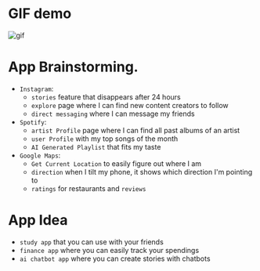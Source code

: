 # GIF demo
![gif](https://imgur.com/a/9VZjsBr.gif)

# App Brainstorming.

- `Instagram`:
    - `stories` feature that disappears after 24 hours
    - `explore` page where I can find new content creators to follow
    - `direct messaging` where I can message my friends
- `Spotify`:
    - `artist Profile` page where I can find all past albums of an artist
    - `user Profile` with my top songs of the month
    - `AI Generated Playlist` that fits my taste
- `Google Maps`:
    - `Get Current Location` to easily figure out where I am
    - `direction` when I tilt my phone, it shows which direction I'm pointing to
    - `ratings` for restaurants and `reviews`

# App Idea
- `study app` that you can use with your friends
- `finance app` where you can easily track your spendings
- `ai chatbot app` where you can create stories with chatbots 